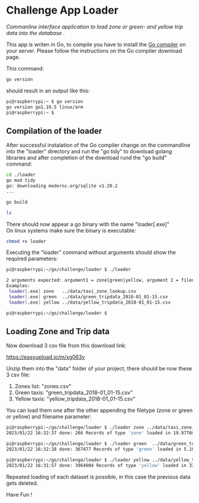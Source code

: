 # Challenge App Loader 

_Commanline interface application to load zone or green- and yellow trip data into the database ._

This app is writen in Go, to compile you have to install the [Go compiler](https://go.dev/dl/) on your server.
Please follow the instructions on the Go compiler download page.

This command:
```bash
go version
```
should result in an output like this:

```bash
pi@raspberrypi:~ $ go version
go version go1.19.5 linux/arm
pi@raspberrypi:~ $
```

## Compilation of the loader

After successful instalation of the Go compiler change on the commandline into the "loader" directory and run the "go tidy" to download 
golang libraries and after completion of the download rund the "go build" command:

```bash
cd ./loader
go mod tidy
go: downloading modernc.org/sqlite v1.20.2
...
```` 

```bash
go build
```

```bash
ls
```

There should now appear a go binary with the name "loader[.exe]"  
On linux systems make sure the binary is executable:

```bash
chmod +x loader
```

Executing the "loader" command without arguments should show the required parameters:

```bash
pi@raspberrypi:~/go/challenge/loader $ ./loader

2 arguments expected: argument1 = zone|green|yellow, argument 2 = filename.csv
Examples:
 loader[.exe] zone   ../data/taxi_zone_lookup.csv
 loader[.exe] green  ../data/green_tripdata_2018-01_01-15.csv
 loader[.exe] yellow ../data/yellow_tripdata_2018-01_01-15.csv

pi@raspberrypi:~/go/challenge/loader $
```` 

## Loading Zone and Trip data 

Now download 3 csv file from this download link:

https://easyupload.io/m/xg063v

Unzip them into the "data" folder of your project, there should be now these 3 csv file: 

1. Zones list:   "zones.csv"
2. Green taxis:  "green_tripdata_2018-01_01-15.csv" 
3. Yellow taxis: "yellow_tripdata_2018-01_01-15.csv"


You can load them one after the other appending the filetype (zone or green or yellow) and filename parameter:

```bash
pi@raspberrypi:~/go/challenge/loader $ ./loader zone ../data/taxi_zone_lookup.csv
2023/01/22 16:32:37 done: 266 Records of type 'zone' loaded in 19.9776ms.

pi@raspberrypi:~/go/challenge/loader $ ./loader green  ../data/green_tripdata_2018-01_01-15.csv
2023/01/22 16:32:28 done: 367477 Records of type 'green' loaded in 5.1098583s.

pi@raspberrypi:~/go/challenge/loader $ ./loader yellow ../data/yellow_tripdata_2018-01_01-15.csv
2023/01/22 16:31:57 done: 3964004 Records of type 'yellow' loaded in 32.0927146s.
```

Repeated loading of each dataset is possible, in this case the previous data gets deleted. 

Have Fun !
